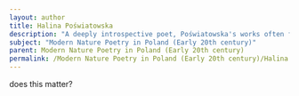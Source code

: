 ```yaml
---
layout: author
title: Halina Poświatowska
description: "A deeply introspective poet, Poświatowska's works often featured nature as a metaphor for her emotions and struggles, incorporating elements of feminism into her nature poetry."
subject: "Modern Nature Poetry in Poland (Early 20th century)"
parent: Modern Nature Poetry in Poland (Early 20th century)
permalink: /Modern Nature Poetry in Poland (Early 20th century)/Halina Poświatowska/
---
```


does this matter?

